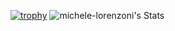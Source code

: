 [![trophy](https://github-profile-trophy.vercel.app/?username=michele-lorenzoni&theme=monokai&no-frame=true)](https://github.com/ryo-ma/github-profile-trophy)
![michele-lorenzoni's Stats](https://github-readme-stats.vercel.app/api?username=michele-lorenzoni&theme=cobalt&show_icons=true&hide_border=true&count_private=false)
